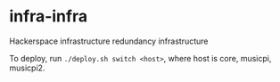 # infra-infra
Hackerspace infrastructure redundancy infrastructure

To deploy, run `./deploy.sh switch <host>`, where host is core, musicpi, musicpi2.
